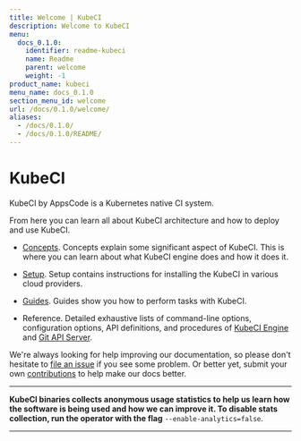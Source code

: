 ```yaml
---
title: Welcome | KubeCI
description: Welcome to KubeCI
menu:
  docs_0.1.0:
    identifier: readme-kubeci
    name: Readme
    parent: welcome
    weight: -1
product_name: kubeci
menu_name: docs_0.1.0
section_menu_id: welcome
url: /docs/0.1.0/welcome/
aliases:
  - /docs/0.1.0/
  - /docs/0.1.0/README/
---
```


# KubeCI

KubeCI by AppsCode is a Kubernetes native CI system.

From here you can learn all about KubeCI architecture and how to deploy and use KubeCI.

- [Concepts](/docs/concepts/). Concepts explain some significant aspect of KubeCI. This is where you can learn about what KubeCI engine does and how it does it.

- [Setup](/docs/setup/). Setup contains instructions for installing the KubeCI in various cloud providers.

- [Guides](/docs/guides/). Guides show you how to perform tasks with KubeCI.

- Reference. Detailed exhaustive lists of command-line options, configuration options, API definitions, and procedures of [KubeCI Engine](/docs/reference/engine) and [Git API Server](/docs/reference/git-apiserver).

We're always looking for help improving our documentation, so please don't hesitate to [file an issue](https://github.com/kube-ci/project/issues/new) if you see some problem. Or better yet, submit your own [contributions](/docs/CONTRIBUTING.md) to help
make our docs better.

---

**KubeCI binaries collects anonymous usage statistics to help us learn how the software is being used and how we can improve it. To disable stats collection, run the operator with the flag** `--enable-analytics=false`.

---
